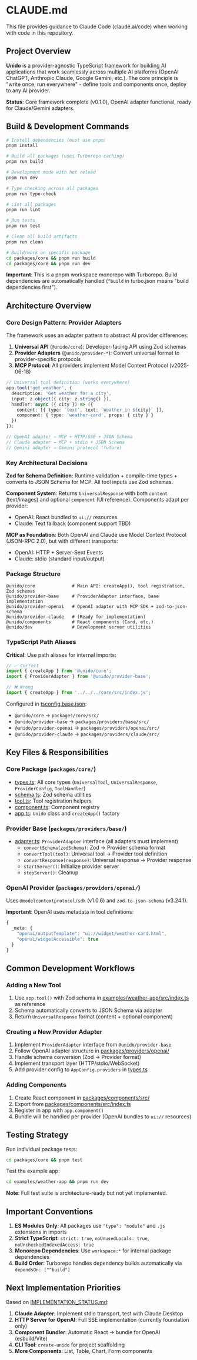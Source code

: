 # CLAUDE.md

This file provides guidance to Claude Code (claude.ai/code) when working with code in this repository.

## Project Overview

**Unido** is a provider-agnostic TypeScript framework for building AI applications that work seamlessly across multiple AI platforms (OpenAI ChatGPT, Anthropic Claude, Google Gemini, etc.). The core principle is "write once, run everywhere" - define tools and components once, deploy to any AI provider.

**Status**: Core framework complete (v0.1.0), OpenAI adapter functional, ready for Claude/Gemini adapters.

## Build & Development Commands

```bash
# Install dependencies (must use pnpm)
pnpm install

# Build all packages (uses Turborepo caching)
pnpm run build

# Development mode with hot reload
pnpm run dev

# Type checking across all packages
pnpm run type-check

# Lint all packages
pnpm run lint

# Run tests
pnpm run test

# Clean all build artifacts
pnpm run clean

# Build/work on specific package
cd packages/core && pnpm run build
cd packages/core && pnpm run dev
```

**Important**: This is a pnpm workspace monorepo with Turborepo. Build dependencies are automatically handled (`^build` in turbo.json means "build dependencies first").

## Architecture Overview

### Core Design Pattern: Provider Adapters

The framework uses an adapter pattern to abstract AI provider differences:

1. **Universal API** (`@unido/core`): Developer-facing API using Zod schemas
2. **Provider Adapters** (`@unido/provider-*`): Convert universal format to provider-specific protocols
3. **MCP Protocol**: All providers implement Model Context Protocol (v2025-06-18)

```typescript
// Universal tool definition (works everywhere)
app.tool('get_weather', {
  description: 'Get weather for a city',
  input: z.object({ city: z.string() }),
  handler: async ({ city }) => ({
    content: [{ type: 'text', text: `Weather in ${city}` }],
    component: { type: 'weather-card', props: { city } }
  })
});

// OpenAI adapter → MCP + HTTP/SSE + JSON Schema
// Claude adapter → MCP + stdio + JSON Schema
// Gemini adapter → Gemini protocol (future)
```

### Key Architectural Decisions

**Zod for Schema Definition**: Runtime validation + compile-time types + converts to JSON Schema for MCP. All tool inputs use Zod schemas.

**Component System**: Returns `UniversalResponse` with both `content` (text/images) and optional `component` (UI reference). Components adapt per provider:
- OpenAI: React bundled to `ui://` resources
- Claude: Text fallback (component support TBD)

**MCP as Foundation**: Both OpenAI and Claude use Model Context Protocol (JSON-RPC 2.0), but with different transports:
- OpenAI: HTTP + Server-Sent Events
- Claude: stdio (standard input/output)

### Package Structure

```
@unido/core              # Main API: createApp(), tool registration, Zod schemas
@unido/provider-base     # ProviderAdapter interface, base implementation
@unido/provider-openai   # OpenAI adapter with MCP SDK + zod-to-json-schema
@unido/provider-claude   # (Ready for implementation)
@unido/components        # React components (Card, etc.)
@unido/dev               # Development server utilities
```

### TypeScript Path Aliases

**Critical**: Use path aliases for internal imports:

```typescript
// ✅ Correct
import { createApp } from '@unido/core';
import { ProviderAdapter } from '@unido/provider-base';

// ❌ Wrong
import { createApp } from '../../../core/src/index.js';
```

Configured in [tsconfig.base.json](tsconfig.base.json):
- `@unido/core` → `packages/core/src/`
- `@unido/provider-base` → `packages/providers/base/src/`
- `@unido/provider-openai` → `packages/providers/openai/src/`
- `@unido/provider-claude` → `packages/providers/claude/src/`

## Key Files & Responsibilities

### Core Package (`packages/core/`)

- [types.ts](packages/core/src/types.ts): All core types (`UniversalTool`, `UniversalResponse`, `ProviderConfig`, `ToolHandler`)
- [schema.ts](packages/core/src/schema.ts): Zod schema utilities
- [tool.ts](packages/core/src/tool.ts): Tool registration helpers
- [component.ts](packages/core/src/component.ts): Component registry
- [app.ts](packages/core/src/app.ts): `Unido` class and `createApp()` factory

### Provider Base (`packages/providers/base/`)

- [adapter.ts](packages/providers/base/src/adapter.ts): `ProviderAdapter` interface (all adapters must implement)
  - `convertSchema(zodSchema)`: Zod → Provider schema format
  - `convertTool(tool)`: Universal tool → Provider tool definition
  - `convertResponse(response)`: Universal response → Provider response
  - `startServer()`: Initialize provider server
  - `stopServer()`: Cleanup

### OpenAI Provider (`packages/providers/openai/`)

Uses `@modelcontextprotocol/sdk` (v1.0.6) and `zod-to-json-schema` (v3.24.1).

**Important**: OpenAI uses metadata in tool definitions:
```typescript
{
  _meta: {
    "openai/outputTemplate": "ui://widget/weather-card.html",
    "openai/widgetAccessible": true
  }
}
```

## Common Development Workflows

### Adding a New Tool

1. Use `app.tool()` with Zod schema in [examples/weather-app/src/index.ts](examples/weather-app/src/index.ts) as reference
2. Schema automatically converts to JSON Schema via adapter
3. Return `UniversalResponse` format (content + optional component)

### Creating a New Provider Adapter

1. Implement `ProviderAdapter` interface from `@unido/provider-base`
2. Follow OpenAI adapter structure in [packages/providers/openai/](packages/providers/openai/)
3. Handle schema conversion (Zod → Provider format)
4. Implement transport layer (HTTP/stdio/WebSocket)
5. Add provider config to `AppConfig.providers` in [types.ts](packages/core/src/types.ts)

### Adding Components

1. Create React component in [packages/components/src/](packages/components/src/)
2. Export from [packages/components/src/index.ts](packages/components/src/index.ts)
3. Register in app with `app.component()`
4. Bundle will be handled per provider (OpenAI bundles to `ui://` resources)

## Testing Strategy

Run individual package tests:
```bash
cd packages/core && pnpm test
```

Test the example app:
```bash
cd examples/weather-app && pnpm run dev
```

**Note**: Full test suite is architecture-ready but not yet implemented.

## Important Conventions

1. **ES Modules Only**: All packages use `"type": "module"` and `.js` extensions in imports
2. **Strict TypeScript**: `strict: true`, `noUnusedLocals: true`, `noUncheckedIndexedAccess: true`
3. **Monorepo Dependencies**: Use `workspace:*` for internal package dependencies
4. **Build Order**: Turborepo handles dependency builds automatically via `dependsOn: ["^build"]`

## Next Implementation Priorities

Based on [IMPLEMENTATION_STATUS.md](IMPLEMENTATION_STATUS.md):

1. **Claude Adapter**: Implement stdio transport, test with Claude Desktop
2. **HTTP Server for OpenAI**: Full SSE implementation (currently foundation only)
3. **Component Bundler**: Automatic React → bundle for OpenAI (esbuild/Vite)
4. **CLI Tool**: `create-unido` for project scaffolding
5. **More Components**: List, Table, Chart, Form components
